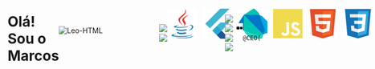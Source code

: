 
<div style="height: 60px; display: flex; justify-content: space-between; align-items: center;">
  <h1>Olá! Sou o Marcos</h1>
  <img alt="Leo-HTML" height="30" width="200" src="https://github.com/leonino/leonino/actions/workflows/generate_snake.yml/badge.svg">
<div>
	<a href="https://github.com/leonino"></a>
	<img height="180em" src="https://github-readme-stats.vercel.app/api?username=leonino&show_icons=true&theme=dracula&include_all_commits=true&count_private=true"/>
	<img height="180em" src="https://github-readme-stats.vercel.app/api/top-langs/?username=leonino&layout=compact&langs_count=7&theme=dracula"/>
</div>

<div style="height: 100px; display: flex; justify-content: space-around; align-items: space-around;">
		<img style="float: left; margin-right: 10px;" alt="Leo-Java" height="60" width="60"
		src="https://raw.githubusercontent.com/devicons/devicon/master/icons/java/java-original.svg">
		<img style="float: left; margin-right: 10px;" alt="Leo-Java" height="60" width="60"
		src="https://raw.githubusercontent.com/devicons/devicon/master/icons/flutter/flutter-original.svg">
		<img style="float: left; margin-right: 10px;" alt="Leo-Java" height="60" width="60"
		src="https://raw.githubusercontent.com/devicons/devicon/master/icons/dart/dart-original.svg">
		<img style="float: left; margin-right: 10px;" alt="Leo-Java" height="60" width="60"
		src="https://raw.githubusercontent.com/devicons/devicon/master/icons/javascript/javascript-plain.svg">
		<img style="float: left; margin-right: 10px;" alt="Leo-Java" height="60" width="60"
		src="https://raw.githubusercontent.com/devicons/devicon/master/icons/html5/html5-original.svg">
		<img style="float: left; margin-right: 10px;" alt="Leo-Java" height="60" width="60"
		src="https://raw.githubusercontent.com/devicons/devicon/master/icons/css3/css3-original.svg">
		<img style="float: left; margin-right: 10px;" alt="Leo-Java" height="60" width="60"
		src="https://raw.githubusercontent.com/devicons/devicon/master/icons/mysql/mysql-original.svg">
		<img style="float: left; margin-right: 10px;" alt="Leo-Java" height="60" width="60"
		src="https://raw.githubusercontent.com/devicons/devicon/master/icons/postgresql/postgresql-original.svg">
  <hr>
</div>

<div>
  <a href="https://www.instagram.com/marcos.ribeiro204/" target="_blank"><img src="https://img.shields.io/badge/-Instagram-%23E4405F?style=for-the-badge&logo=instagram&logoColor=white" target="_blank"></a>
	<a href="https://www.facebook.com/leoninopa/" target="_blank"><img src="
https://img.shields.io/badge/Facebook-1877F2?style=for-the-badge&logo=facebook&logoColor=white" target="_blank"></a>
  <a href = "mailto:slproger@gmail.com"><img src="https://img.shields.io/badge/-Gmail-%23333?style=for-the-badge&logo=gmail&logoColor=white" target="_blank"></a>
  <a href="https://www.linkedin.com/in/marcosribeiro33/" target="_blank"><img src="https://img.shields.io/badge/-LinkedIn-%230077B5?style=for-the-badge&logo=linkedin&logoColor=white" target="_blank"></a>
</div>

![snake gif](https://github.com/leonino/leonino/blob/output/github-contribution-grid-snake.svg )

```dart

@CEO('Solutil Sistemas')

```

